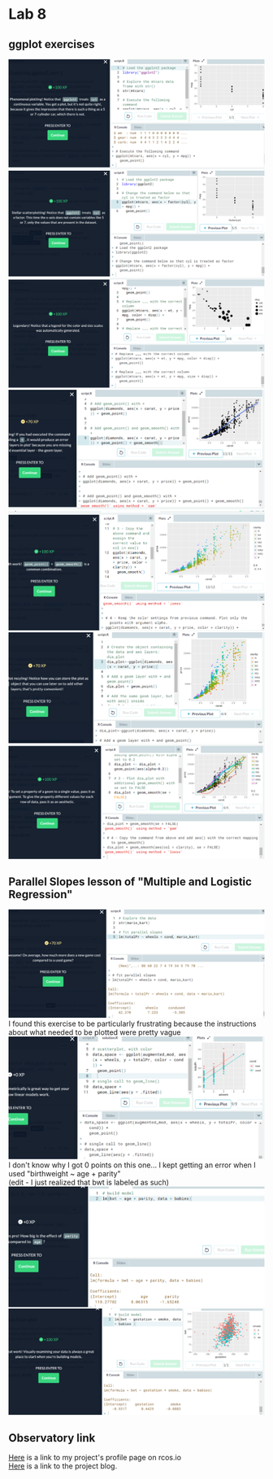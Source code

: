 # Lab 8

## ggplot exercises
![](ggplot-ex1.PNG)  
![](ggplot-ex2.PNG)  
![](ggplot-ex3.PNG)  
![](ggplot-ex4.PNG)  
![](ggplot-ex5.PNG)  
![](ggplot-ex6.PNG)  
![](ggplot-ex7.PNG)  

## Parallel Slopes lesson of "Multiple and Logistic Regression"
![](parallel-ex1.PNG)  
I found this exercise to be particularly frustrating because the instructions about what needed to be plotted were pretty vague  
![](parallel-ex2.PNG)  
I don't know why I got 0 points on this one... I kept getting an error when I used "birthweight ~ age + parity"  
(edit - I just realized that bwt is labeled as such)  
![](parallel-ex3.PNG)  
![](parallel-ex4.PNG)  

## Observatory link
[Here](https://rcos.io/projects/saprap1/ftp/profile) is a link to my project's profile page on rcos.io  
[Here](https://rcos.io/projects/saprap1/ftp/blog) is a link to the project blog.  

